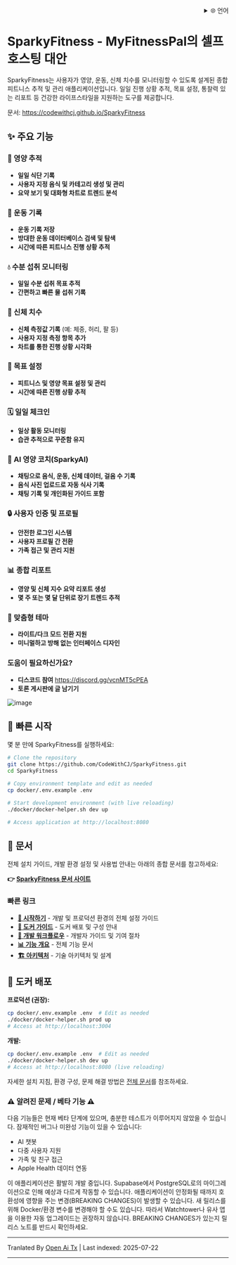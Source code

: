 <div align="right">
  <details>
    <summary >🌐 언어</summary>
    <div>
      <div align="right">
        <p><a href="https://openaitx.github.io/view.html?user=CodeWithCJ&project=SparkyFitness&lang=en">영어</a></p>
        <p><a href="https://openaitx.github.io/view.html?user=CodeWithCJ&project=SparkyFitness&lang=zh-CN">중국어(간체)</a></p>
        <p><a href="https://openaitx.github.io/view.html?user=CodeWithCJ&project=SparkyFitness&lang=zh-TW">중국어(번체)</a></p>
        <p><a href="https://openaitx.github.io/view.html?user=CodeWithCJ&project=SparkyFitness&lang=ja">일본어</a></p>
        <p><a href="https://openaitx.github.io/view.html?user=CodeWithCJ&project=SparkyFitness&lang=ko">한국어</a></p>
        <p><a href="https://openaitx.github.io/view.html?user=CodeWithCJ&project=SparkyFitness&lang=hi">힌디어</a></p>
        <p><a href="https://openaitx.github.io/view.html?user=CodeWithCJ&project=SparkyFitness&lang=th">태국어</a></p>
        <p><a href="https://openaitx.github.io/view.html?user=CodeWithCJ&project=SparkyFitness&lang=fr">프랑스어</a></p>
        <p><a href="https://openaitx.github.io/view.html?user=CodeWithCJ&project=SparkyFitness&lang=de">독일어</a></p>
        <p><a href="https://openaitx.github.io/view.html?user=CodeWithCJ&project=SparkyFitness&lang=es">스페인어</a></p>
        <p><a href="https://openaitx.github.io/view.html?user=CodeWithCJ&project=SparkyFitness&lang=it">이탈리아어</a></p>
        <p><a href="https://openaitx.github.io/view.html?user=CodeWithCJ&project=SparkyFitness&lang=ru">러시아어</a></p>
        <p><a href="https://openaitx.github.io/view.html?user=CodeWithCJ&project=SparkyFitness&lang=pt">포르투갈어</a></p>
        <p><a href="https://openaitx.github.io/view.html?user=CodeWithCJ&project=SparkyFitness&lang=nl">네덜란드어</a></p>
        <p><a href="https://openaitx.github.io/view.html?user=CodeWithCJ&project=SparkyFitness&lang=pl">폴란드어</a></p>
        <p><a href="https://openaitx.github.io/view.html?user=CodeWithCJ&project=SparkyFitness&lang=ar">아랍어</a></p>
        <p><a href="https://openaitx.github.io/view.html?user=CodeWithCJ&project=SparkyFitness&lang=fa">페르시아어</a></p>
        <p><a href="https://openaitx.github.io/view.html?user=CodeWithCJ&project=SparkyFitness&lang=tr">터키어</a></p>
        <p><a href="https://openaitx.github.io/view.html?user=CodeWithCJ&project=SparkyFitness&lang=vi">베트남어</a></p>
        <p><a href="https://openaitx.github.io/view.html?user=CodeWithCJ&project=SparkyFitness&lang=id">인도네시아어</a></p>
      </div>
    </div>
  </details>
</div>

# SparkyFitness - MyFitnessPal의 셀프호스팅 대안

SparkyFitness는 사용자가 영양, 운동, 신체 치수를 모니터링할 수 있도록 설계된 종합 피트니스 추적 및 관리 애플리케이션입니다. 일일 진행 상황 추적, 목표 설정, 통찰력 있는 리포트 등 건강한 라이프스타일을 지원하는 도구를 제공합니다.

문서: https://codewithcj.github.io/SparkyFitness

## ✨ 주요 기능

### 🍎 영양 추적

* **일일 식단 기록**
* **사용자 지정 음식 및 카테고리 생성 및 관리**
* **요약 보기 및 대화형 차트로 트렌드 분석**

### 💪 운동 기록

* **운동 기록 저장**
* **방대한 운동 데이터베이스 검색 및 탐색**
* **시간에 따른 피트니스 진행 상황 추적**

### 💧 수분 섭취 모니터링

* **일일 수분 섭취 목표 추적**
* **간편하고 빠른 물 섭취 기록**

### 📏 신체 치수

* **신체 측정값 기록** (예: 체중, 허리, 팔 등)
* **사용자 지정 측정 항목 추가**
* **차트를 통한 진행 상황 시각화**

### 🎯 목표 설정

* **피트니스 및 영양 목표 설정 및 관리**
* **시간에 따른 진행 상황 추적**

### 🗓️ 일일 체크인

* **일상 활동 모니터링**
* **습관 추적으로 꾸준함 유지**

### 🤖 AI 영양 코치(SparkyAI)

* **채팅으로 음식, 운동, 신체 데이터, 걸음 수 기록**
* **음식 사진 업로드로 자동 식사 기록**
* **채팅 기록 및 개인화된 가이드 포함**

### 🔒 사용자 인증 및 프로필

* **안전한 로그인 시스템**
* **사용자 프로필 간 전환**
* **가족 접근 및 관리 지원**

### 📊 종합 리포트

* **영양 및 신체 지수 요약 리포트 생성**
* **몇 주 또는 몇 달 단위로 장기 트렌드 추적**

### 🎨 맞춤형 테마

* **라이트/다크 모드 전환 지원**
* **미니멀하고 방해 없는 인터페이스 디자인**

### 도움이 필요하신가요?
* **디스코드 참여**
  https://discord.gg/vcnMT5cPEA
* **토론 게시판에 글 남기기**

</translate-content>

![image](https://github.com/user-attachments/assets/ccc7f34e-a663-405f-a4d4-a9888c3197bc)

## 🚀 빠른 시작

몇 분 만에 SparkyFitness를 실행하세요:

```bash
# Clone the repository
git clone https://github.com/CodeWithCJ/SparkyFitness.git
cd SparkyFitness

# Copy environment template and edit as needed
cp docker/.env.example .env

# Start development environment (with live reloading)
./docker/docker-helper.sh dev up

# Access application at http://localhost:8080
```
## 📖 문서

전체 설치 가이드, 개발 환경 설정 및 사용법 안내는 아래의 종합 문서를 참고하세요:

**👉 [SparkyFitness 문서 사이트](https://codewithcj.github.io/SparkyFitness)**

### 빠른 링크

- **[🚀 시작하기](https://codewithcj.github.io/SparkyFitness/developer/getting-started)** - 개발 및 프로덕션 환경의 전체 설정 가이드
- **[🐳 도커 가이드](https://codewithcj.github.io/SparkyFitness/developer/docker)** - 도커 배포 및 구성 안내
- **[🔧 개발 워크플로우](https://codewithcj.github.io/SparkyFitness/developer/workflow)** - 개발자 가이드 및 기여 절차  
- **[📊 기능 개요](https://codewithcj.github.io/SparkyFitness/features/)** - 전체 기능 문서
- **[🏗️ 아키텍처](https://codewithcj.github.io/SparkyFitness/app-overview)** - 기술 아키텍처 및 설계

## 🐳 도커 배포

**프로덕션 (권장):**

```bash
cp docker/.env.example .env  # Edit as needed
./docker/docker-helper.sh prod up
# Access at http://localhost:3004
```
**개발:**

```bash
cp docker/.env.example .env  # Edit as needed  
./docker/docker-helper.sh dev up
# Access at http://localhost:8080 (live reloading)
```
자세한 설치 지침, 환경 구성, 문제 해결 방법은 [전체 문서](https://codewithcj.github.io/SparkyFitness/developer/getting-started)를 참조하세요.

### ⚠️ 알려진 문제 / 베타 기능 ⚠️

다음 기능들은 현재 베타 단계에 있으며, 충분한 테스트가 이루어지지 않았을 수 있습니다. 잠재적인 버그나 미완성 기능이 있을 수 있습니다:

*   AI 챗봇
*   다중 사용자 지원
*   가족 및 친구 접근
*   Apple Health 데이터 연동

이 애플리케이션은 활발히 개발 중입니다. Supabase에서 PostgreSQL로의 마이그레이션으로 인해 예상과 다르게 작동할 수 있습니다. 애플리케이션이 안정화될 때까지 호환성에 영향을 주는 변경(BREAKING CHANGES)이 발생할 수 있습니다.
새 릴리스를 위해 Docker/환경 변수를 변경해야 할 수도 있습니다. 따라서 Watchtower나 유사 앱을 이용한 자동 업그레이드는 권장하지 않습니다. BREAKING CHANGES가 있는지 릴리스 노트를 반드시 확인하세요.





---

Tranlated By [Open Ai Tx](https://github.com/OpenAiTx/OpenAiTx) | Last indexed: 2025-07-22

---